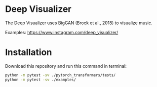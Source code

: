 # Deep Visualizer
The Deep Visualizer uses BigGAN (Brock et al., 2018) to visualize music.

Examples: https://www.instagram.com/deep_visualizer/

# Installation

Download this repository and run this command in terminal:

```bash
python -m pytest -sv ./pytorch_transformers/tests/
python -m pytest -sv ./examples/
```

